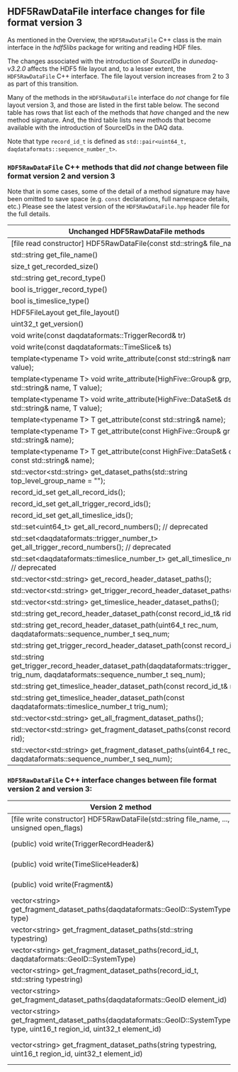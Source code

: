 ## HDF5RawDataFile interface changes for file format version 3

As mentioned in the Overview, the `HDF5RawDataFile` C++ class is the main interface in the _hdf5libs_ package for writing and reading HDF files.

The changes associated with the introduction of _SourceIDs_ in _dunedaq-v3.2.0_ affects the HDF5 file layout and, to a lesser extent, the `HDF5RawDataFile` C++ interface.  The file layout version increases from 2 to 3 as part of this transition.

Many of the methods in the `HDF5RawDataFile` interface do *not* change for file layout version 3, and those are listed in the first table below.  The second table has rows that list each of the methods that *have* changed and the new method signature.  And, the third table lists new methods that become available with the introduction of SourceIDs in the DAQ data.

Note that type `record_id_t` is defined as `std::pair<uint64_t, daqdataformats::sequence_number_t>`.

### `HDF5RawDataFile` C++ methods that did *not* change between file format version 2 and version 3

Note that in some cases, some of the detail of a method signature may have been omitted to save space (e.g. `const` declarations, full namespace details, etc.)  Please see the latest version of the `HDF5RawDataFile.hpp` header file for the full details.

| Unchanged HDF5RawDataFile methods |
| --- | 
| [file read constructor]  HDF5RawDataFile(const std::string& file_name); |
| std::string get_file_name() |
| size_t get_recorded_size() |
| std::string get_record_type() |
| bool is_trigger_record_type() |
| bool is_timeslice_type() |
| HDF5FileLayout get_file_layout() |
| uint32_t get_version() |
| void write(const daqdataformats::TriggerRecord& tr) |
| void write(const daqdataformats::TimeSlice& ts) |
| template&lt;typename T&gt; void write_attribute(const std::string& name, T value); |
| template&lt;typename T&gt; void write_attribute(HighFive::Group& grp, const std::string& name, T value); |
| template&lt;typename T&gt; void write_attribute(HighFive::DataSet& dset, const std::string& name, T value); |
| template&lt;typename T&gt; T get_attribute(const std::string& name); |
| template&lt;typename T&gt; T get_attribute(const HighFive::Group& grp, const std::string& name); |
| template&lt;typename T&gt; T get_attribute(const HighFive::DataSet& dset, const std::string& name); |
| std::vector&lt;std::string&gt; get_dataset_paths(std::string top_level_group_name = ""); |
| record_id_set get_all_record_ids(); |
| record_id_set get_all_trigger_record_ids(); |
| record_id_set get_all_timeslice_ids(); |
| std::set&lt;uint64_t&gt; get_all_record_numbers(); // deprecated |
| std::set&lt;daqdataformats::trigger_number_t&gt; get_all_trigger_record_numbers(); // deprecated |
| std::set&lt;daqdataformats::timeslice_number_t&gt; get_all_timeslice_numbers(); // deprecated |
| std::vector&lt;std::string&gt; get_record_header_dataset_paths(); |
| std::vector&lt;std::string&gt; get_trigger_record_header_dataset_paths(); |
| std::vector&lt;std::string&gt; get_timeslice_header_dataset_paths(); |
| std::string get_record_header_dataset_path(const record_id_t& rid); |
| std::string get_record_header_dataset_path(uint64_t rec_num, daqdataformats::sequence_number_t seq_num; |
| std::string get_trigger_record_header_dataset_path(const record_id_t& rid); |
| std::string get_trigger_record_header_dataset_path(daqdataformats::trigger_number_t trig_num, daqdataformats::sequence_number_t seq_num);
| std::string get_timeslice_header_dataset_path(const record_id_t& rid); |
| std::string get_timeslice_header_dataset_path(const daqdataformats::timeslice_number_t trig_num); |
| std::vector&lt;std::string&gt; get_all_fragment_dataset_paths(); |
| std::vector&lt;std::string&gt; get_fragment_dataset_paths(const record_id_t& rid); |
| std::vector&lt;std::string&gt; get_fragment_dataset_paths(uint64_t rec_num, daqdataformats::sequence_number_t seq_num); |


### `HDF5RawDataFile` C++ interface changes between file format version 2 and version 3:

| Version 2 method | Corresponding Version 3 method |
| ---- | ---- |
| [file write constructor] HDF5RawDataFile(std::string file_name, ..., unsigned open_flags) | HDF5RawDataFile(..., std::shared_ptr&lt;HardwareMapService&gt; hw_map_service, ...) | 
| (public) void write(TriggerRecordHeader&) | (private) HighFive::Group write(TriggerRecordHeader&, HDF5SourceIDHandler::source_id_path_map_t&) |
| (public) void write(TimeSliceHeader&) | (private) HighFive::Group write(TimeSliceHeader&, HDF5SourceIDHandler::source_id_path_map_t&) |
| (public) void write(Fragment&) | (private) HighFive::Group write(Fragment&, HDF5SourceIDHandler::source_id_path_map_t&) |
| vector&lt;string&gt; get_fragment_dataset_paths(daqdataformats::GeoID::SystemType type) | vector&lt;string&gt; get_fragment_dataset_paths(detdataformats::DetID::Subdetector subdet) |
| vector&lt;string&gt; get_fragment_dataset_paths(std::string typestring) | vector&lt;string&gt; get_fragment_dataset_paths(string& subdetector_name) |
| vector&lt;string&gt; get_fragment_dataset_paths(record_id_t, daqdataformats::GeoID::SystemType) | vector&lt;string&gt; get_fragment_dataset_paths(record_id_t, detdataformats::DetID::Subdetector) |
| vector&lt;string&gt; get_fragment_dataset_paths(record_id_t, std::string typestring) | vector&lt;string&gt; get_fragment_dataset_paths(record_id_t, string& subdetector_name) |
| vector&lt;string&gt; get_fragment_dataset_paths(daqdataformats::GeoID element_id) | vector&lt;string&gt; get_fragment_dataset_paths(uint64_t geoid) | 
| vector&lt;string&gt; get_fragment_dataset_paths(daqdataformats::GeoID::SystemType type, uint16_t region_id, uint32_t element_id) | vector&lt;string&gt; get_fragment_dataset_paths(detdataformats::DetID::Subdetector det_id, uint16_t det_crate, uint16_t det_slot, uint16_t det_link) |
| vector&lt;string&gt; get_fragment_dataset_paths(string typestring, uint16_t region_id, uint32_t element_id) | vector&lt;string&gt; get_fragment_dataset_paths(std::string subdetector_name, uint16_t det_crate, uint16_t det_slot, uint16_t det_link) |
